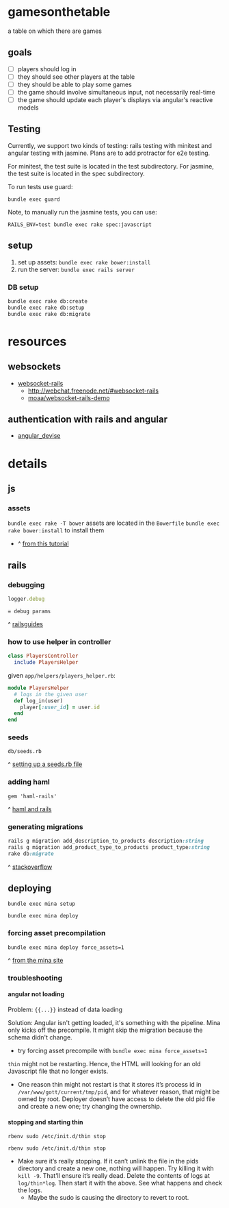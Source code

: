 # gamesonthetable
a table on which there are games

## goals
 - [ ] players should log in
 - [ ] they should see other players at the table
 - [ ] they should be able to play some games
 - [ ] the game should involve simultaneous input, not necessarily real-time
 - [ ] the game should update each player's displays via angular's reactive models

## Testing

Currently, we support two kinds of testing: rails testing with minitest and
angular testing with jasmine. Plans are to add protractor for e2e testing.


For minitest, the test suite is located in the test subdirectory. For jasmine, the test suite is located in the spec subdirectory.

To run tests use guard:

`bundle exec guard`

Note, to manually run the jasmine tests, you can use:

`RAILS_ENV=test bundle exec rake spec:javascript`


## setup
1. set up assets: `bundle exec rake bower:install`
1. run the server: `bundle exec rails server`

### DB setup
```bash
bundle exec rake db:create
bundle exec rake db:setup
bundle exec rake db:migrate
```

# resources
## websockets
- [websocket-rails](https://github.com/websocket-rails/websocket-rails)
  - http://webchat.freenode.net/#websocket-rails
  - [moaa/websocket-rails-demo](https://github.com/moaa/websocket-rails-demo)

## authentication with rails and angular
- [angular_devise](https://github.com/cloudspace/angular_devise)

# details
## js
### assets
`bundle exec rake -T bower`
assets are located in the `Bowerfile`
`bundle exec rake bower:install` to install them
- ^ [from this tutorial](http://angular-rails.com/find_and_browse.html)


## rails
### debugging
```ruby
logger.debug
```

```haml
= debug params
```

^ [railsguides](http://guides.rubyonrails.org/debugging_rails_applications.html)

### how to use helper in controller
```ruby
class PlayersController
  include PlayersHelper
```
given `app/helpers/players_helper.rb`:
```ruby
module PlayersHelper
  # logs in the given user
  def log_in(user)
    player[:user_id] = user.id
  end
end
```

### seeds
`db/seeds.rb`

^ [setting up a seeds.rb file](http://www.xyzpub.com/en/ruby-on-rails/3.2/seed_rb.html)

### adding haml
`gem 'haml-rails'`

^ [haml and rails](http://railsapps.github.io/rails-haml.html)

### generating migrations
```ruby
rails g migration add_description_to_products description:string
rails g migration add_product_type_to_products product_type:string
rake db:migrate
```

^ [stackoverflow](http://stackoverflow.com/questions/15162055/rails-generate-migration#answer-20008381)

## deploying
`bundle exec mina setup`

`bundle exec mina deploy`
### forcing asset precompilation
`bundle exec mina deploy force_assets=1`

^ [from the mina site](http://nadarei.co/mina/tasks/rails_assets_precompile.html)

### troubleshooting
#### angular not loading
Problem: `{{...}}` instead of data loading

Solution: Angular isn't getting loaded, it's something with the pipeline. Mina only kicks off the precompile.
It might skip the migration because the schema didn't change.
- try forcing asset precompile with `bundle exec mina force_assets=1`

`thin` might not be restarting. Hence, the HTML will looking for
an old Javascript file that no longer exists.
- One reason thin might not restart is that it stores it’s process id 
in `/var/www/gott/current/tmp/pid`, and for whatever reason, that might be owned by root.
Deployer doesn’t have access to delete the old pid file and create a new one;
try changing the ownership.

#### stopping and starting thin
`rbenv sudo /etc/init.d/thin stop`

`rbenv sudo /etc/init.d/thin stop`

- Make sure it’s really stopping. If it can’t unlink the file in the
pids directory and create a new one, nothing will happen.
Try killing it with `kill -9`. That’ll ensure it’s really dead.
Delete the contents of logs at `log/thin*log`. Then start it
with the above. See what happens and check the logs.
  - Maybe the sudo is causing the directory to revert to root.


